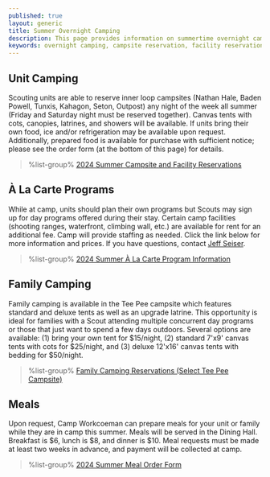 ```yaml
---
published: true
layout: generic
title: Summer Overnight Camping
description: This page provides information on summertime overnight camping opportunities at Camp Workcoeman.
keywords: overnight camping, campsite reservation, facility reservation, summer
---
```


## Unit Camping

Scouting units are able to reserve inner loop campsites (Nathan Hale, Baden Powell, Tunxis, Kahagon, Seton, Outpost) any night of the week all summer (Friday and Saturday night must be reserved together). Canvas tents with cots, canopies, latrines, and showers will be available. If units bring their own food, ice and/or refrigeration may be available upon request. Additionally, prepared food is available for purchase with sufficient notice; please see the order form (at the bottom of this page) for details.

> %list-group%
> <a href="https://campreservation.com/066/Camps/636" class="list-group-item">2024 Summer Campsite and Facility Reservations</a>

## À La Carte Programs

While at camp, units should plan their own programs but Scouts may sign up for day programs offered during their stay. Certain camp facilities (shooting ranges, waterfront, climbing wall, etc.) are available for rent for an additional fee. Camp will provide staffing as needed. Click the link below for more information and prices. If you have questions, contact [Jeff Seiser](mailto:jseiser@campworkcoeman.org).

> %list-group%
> <a href="{{ site.url }}/summer-camp/a-la-carte-programs/" class="list-group-item">2024 Summer À La Carte Program Information</a>

## Family Camping

Family camping is available in the Tee Pee campsite which features standard and deluxe tents as well as an upgrade latrine. This opportunity is ideal for families with a Scout attending multiple concurrent day programs or those that just want to spend a few days outdoors. Several options are available: (1) bring your own tent for $15/night, (2) standard 7'x9' canvas tents with cots for $25/night, and (3) deluxe 12'x16' canvas tents with bedding for $50/night.

> %list-group%
> <a href="https://campreservation.com/066/Camps/636" class="list-group-item">Family Camping Reservations (Select Tee Pee Campsite)</a>

## Meals

Upon request, Camp Workcoeman can prepare meals for your unit or family while they are in camp this summer. Meals will be served in the Dining Hall. Breakfast is $6, lunch is $8, and dinner is $10. Meal requests must be made at least two weeks in advance, and payment will be collected at camp.

> %list-group%
> <a href="{{ site.url }}/pdf/2024/2024-cw-meal-order-form.pdf" class="list-group-item">2024 Summer Meal Order Form</a>
